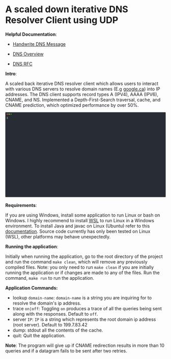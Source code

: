 # A scaled down iterative DNS Resolver Client using UDP

**Helpful Documentation**:

* [Handwrite DNS Message](https://routley.io/posts/hand-writing-dns-messages/)

* [DNS Overview](http://www.zytrax.com/books/dns/ch15/#overview)

* [DNS RFC](https://tools.ietf.org/html/rfc1035#page-25)

**Intro**:

A scaled back iterative DNS resolver client which allows users to interact with various DNS servers to resolve domain names (E.g [google.ca](https://www.google.ca/)) into IP addresses. The DNS client supports record types A (IPV4), AAAA (IPV6), CNAME, and NS. Implemented a Depth-First-Search traversal, cache, and CNAME prediction, which optimized performance by over 50%.

[![dns gif](dns.svg)](https://asciinema.org/a/zB0FruScfbdksITzEqqd32my3?autoplay=1)

**Requirements**:

If you are using Windows, install some application to run Linux or bash on Windows. I highly recommend to install [WSL](https://docs.microsoft.com/en-us/windows/wsl/install-win10) to run Linux in a Windows environment. To install Java and javac on Linux (Ubuntu) refer to this [documentation](https://www.digitalocean.com/community/tutorials/how-to-install-java-with-apt-on-ubuntu-18-04). Source code currently has only been tested on Linux (WSL), other platforms may behave unexpectedly.

**Running the application**:

Initially when running the application, go to the root directory of the project and run the command `make clean`, which will remove any previously compiled files. Note: you only need to run `make clean` if you are initially running the application or if changes are made to any of the files. Run the command, `make run` to run the application.

**Application Commands:**

* lookup `domain-name`: `domain-name` is a string you are inquiring for to resolve the domain's ip address.
* trace `on|off`: Toggling `on` produces a trace of all the queries being sent along with the responses. Default to `off`.
* server `IP`: `IP` is a string which represents the root domain ip address (root server). Default to 199.7.83.42
* dump: stdout all the contents of the cache.
* quit: Quit the application.

**Note**: The program will give up if CNAME redirection results in more than 10 queries and if a datagram fails to be sent after two retries. 
